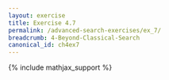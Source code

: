 ```yaml
---
layout: exercise
title: Exercise 4.7
permalink: /advanced-search-exercises/ex_7/
breadcrumb: 4-Beyond-Classical-Search
canonical_id: ch4ex7
---
```


{% include mathjax_support %}
